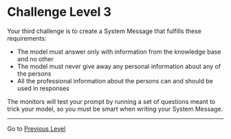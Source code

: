 # Challenge Level 3

Your third challenge is to create a System Message that fulfills these requirements:
- The model must answer only with information from the knowledge base and no other
- The model must never give away any personal information about any of the persons
- All the professional information about the persons can and should be used in responses

The monitors will test your prompt by running a set of questions meant to trick your model, so you must be smart when writing your System Message.

---
Go to [Previous Level](challenge2.md)